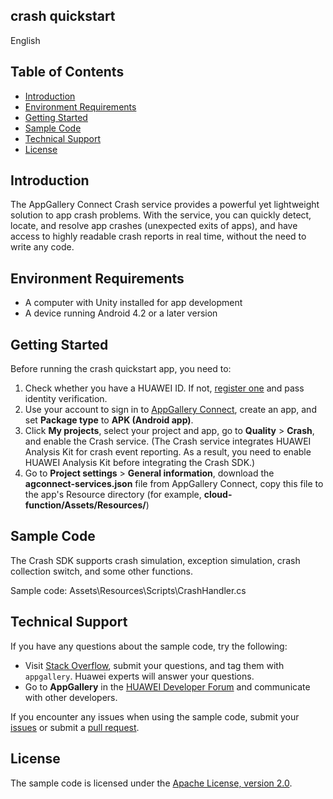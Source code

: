 ## crash quickstart

English

## Table of Contents

 * [Introduction](#introduction)
 * [Environment Requirements](#environment-requirements)
 * [Getting Started](#getting-started)
 * [Sample Code](#sample-code)
 * [Technical Support](#technical-support)
 * [License](#license)

## Introduction
The AppGallery Connect Crash service provides a powerful yet lightweight solution to app crash problems. With the service, you can quickly detect, locate, and resolve app crashes (unexpected exits of apps), and have access to highly readable crash reports in real time, without the need to write any code.

## Environment Requirements
* A computer with Unity installed for app development
* A device running Android 4.2 or a later version 

## Getting Started
Before running the crash quickstart app, you need to:
1. Check whether you have a HUAWEI ID. If not, [register one](https://developer.huawei.com/consumer/en/doc/start/registration-and-verification-0000001053628148) and pass identity verification.
2. Use your account to sign in to [AppGallery Connect](https://developer.huawei.com/consumer/en/service/josp/agc/index.html#/), create an app, and set **Package type** to **APK (Android app)**.
3. Click **My projects**, select your project and app, go to **Quality** > **Crash**, and enable the Crash service. (The Crash service integrates HUAWEI Analysis Kit for crash event reporting. As a result, you need to enable HUAWEI Analysis Kit before integrating the Crash SDK.)
4. Go to **Project settings** > **General information**, download the **agconnect-services.json** file from AppGallery Connect, copy this file to the app's Resource directory (for example, **cloud-function/Assets/Resources/**)

## Sample Code
The Crash SDK supports crash simulation, exception simulation, crash collection switch, and some other functions.

Sample code: Assets\Resources\Scripts\CrashHandler.cs


## Technical Support
If you have any questions about the sample code, try the following:  
- Visit [Stack Overflow](https://stackoverflow.com/questions/tagged/appgallery-connect), submit your questions, and tag them with `appgallery`. Huawei experts will answer your questions.  
- Go to **AppGallery** in the [HUAWEI Developer Forum](https://forums.developer.huawei.com/forumPortal/en/home?fid=0101188387844930001) and communicate with other developers.

If you encounter any issues when using the sample code, submit your [issues](https://github.com/AppGalleryConnect/agc-android-demos/issues) or submit a [pull request](https://github.com/AppGalleryConnect/agc-android-demos/pulls).

## License
The sample code is licensed under the [Apache License, version 2.0](https://www.apache.org/licenses/LICENSE-2.0).
